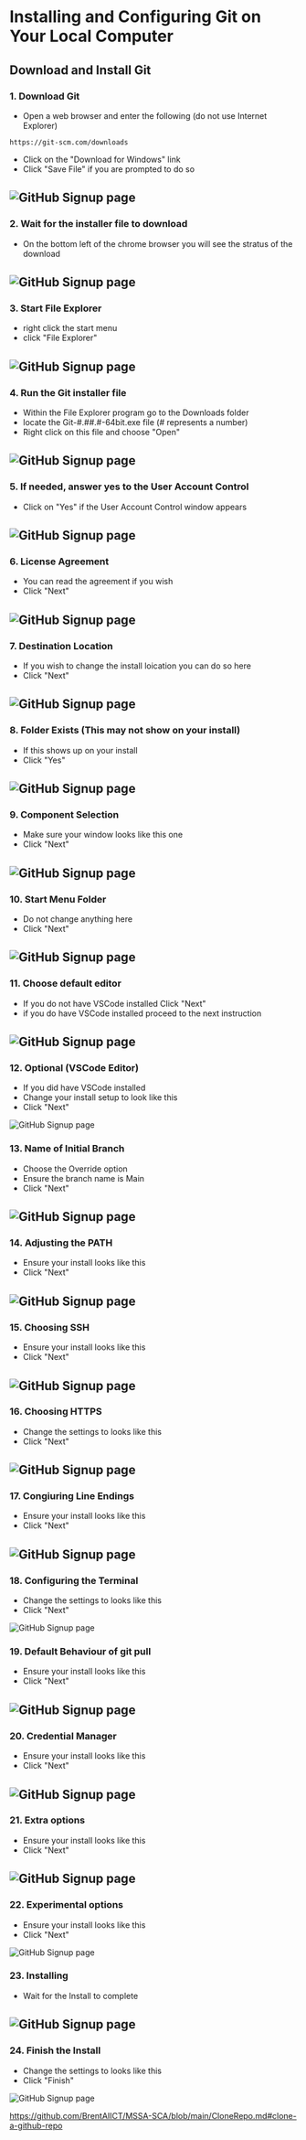 # Installing and Configuring Git on Your Local Computer 

## Download and Install Git

### 1. Download Git
- Open a web browser and enter the following (do not use Internet Explorer) 
```
https://git-scm.com/downloads
```
- Click on the "Download for Windows" link
- Click "Save File" if you are prompted to do so

![GitHub Signup page](Pics/lgit01.jpg)
---

### 2. Wait for the installer file to download
- On the bottom left of the chrome browser you will see the stratus of the download

![GitHub Signup page](Pics/lgit02.jpg)
---

### 3. Start File Explorer
- right click the start menu 
- click "File Explorer"

![GitHub Signup page](Pics/lgit03.jpg)
---


### 4. Run the Git installer file
- Within the File Explorer program go to the Downloads folder
- locate the Git-#.##.#-64bit.exe file (# represents a number)
- Right click on this file and choose "Open"

![GitHub Signup page](Pics/lgit04.jpg)
---


### 5. If needed, answer yes to the User Account Control
- Click on "Yes" if the User Account Control window appears

![GitHub Signup page](Pics/lgit05.jpg)
---

### 6. License Agreement
- You can read the agreement if you wish
- Click "Next"

![GitHub Signup page](Pics/lgit06.jpg)
---

### 7. Destination Location
- If you wish to change the install loication you can do so here
- Click "Next"

![GitHub Signup page](Pics/lgit07.jpg)
---

### 8. Folder Exists (This may not show on your install)
- If this shows up on your install
- Click "Yes"

![GitHub Signup page](Pics/lgit08.jpg)
---

### 9. Component Selection
- Make sure your window looks like this one
- Click "Next"

![GitHub Signup page](Pics/lgit09.jpg)
---

### 10. Start Menu Folder
- Do not change anything here
- Click "Next"

![GitHub Signup page](Pics/lgit10.jpg)
---

### 11. Choose default editor
- If you do not have VSCode installed Click "Next"
- if you do have VSCode installed proceed to the next instruction

![GitHub Signup page](Pics/lgit11.jpg)
---

### 12. Optional (VSCode Editor)
- If you did have VSCode installed
- Change your install setup to look like this 
- Click "Next"

![GitHub Signup page](Pics/lgit12.jpg)

### 13. Name of Initial Branch
- Choose the Override option
- Ensure the branch name is Main
- Click "Next"  

![GitHub Signup page](Pics/lgit13.jpg)
---

### 14. Adjusting the PATH 
- Ensure your install looks like this
- Click "Next"

![GitHub Signup page](Pics/lgit14.jpg)
---

### 15. Choosing SSH
- Ensure your install looks like this
- Click "Next"

![GitHub Signup page](Pics/lgit15.jpg)
---

### 16. Choosing HTTPS
- Change the settings to looks like this
- Click "Next"

![GitHub Signup page](Pics/lgit16.jpg)
---

### 17. Congiuring Line Endings
- Ensure your install looks like this
- Click "Next"

![GitHub Signup page](Pics/lgit17.jpg)
---

### 18. Configuring the Terminal
- Change the settings to looks like this
- Click "Next"

![GitHub Signup page](Pics/lgit18.jpg)

### 19. Default Behaviour of git pull
- Ensure your install looks like this
- Click "Next"

![GitHub Signup page](Pics/lgit19.jpg)
---

### 20. Credential Manager
- Ensure your install looks like this
- Click "Next"

![GitHub Signup page](Pics/lgit20.jpg)
---

### 21. Extra options
- Ensure your install looks like this
- Click "Next"

![GitHub Signup page](Pics/lgit21.jpg)
---

### 22. Experimental options
- Ensure your install looks like this
- Click "Next"

![GitHub Signup page](Pics/lgit22.jpg)


### 23. Installing
- Wait for the Install to complete

![GitHub Signup page](Pics/lgit23.jpg)
---

### 24. Finish the Install
- Change the settings to looks like this
- Click "Finish"

![GitHub Signup page](Pics/lgit24.jpg)

https://github.com/BrentAIICT/MSSA-SCA/blob/main/CloneRepo.md#clone-a-github-repo
